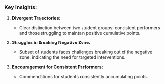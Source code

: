 ### Key Insights:

1. **Divergent Trajectories:**
   - Clear distinction between two student groups: consistent performers and those struggling to maintain positive cumulative points.

2. **Struggles in Breaking Negative Zone:**
   - Subset of students faces challenges breaking out of the negative zone, indicating the need for targeted interventions.

3. **Encouragement for Consistent Performers:**
   - Commendations for students consistently accumulating points.

